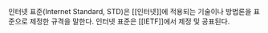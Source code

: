 인터넷 표준(Internet Standard, STD)은 [[인터넷]]에 적용되는 기술이나 방법론을 표준으로 제정한 규격을 말한다. 인터넷 표준은 [[IETF]]에서 제정 및 공표된다.